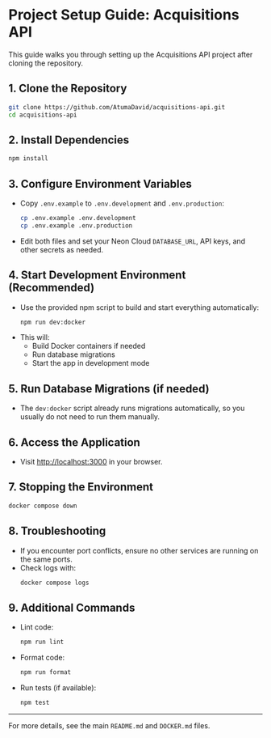 # Project Setup Guide: Acquisitions API

This guide walks you through setting up the Acquisitions API project after cloning the repository.

## 1. Clone the Repository

```bash
git clone https://github.com/AtumaDavid/acquisitions-api.git
cd acquisitions-api
```

## 2. Install Dependencies

```bash
npm install
```

## 3. Configure Environment Variables

- Copy `.env.example` to `.env.development` and `.env.production`:
  ```bash
  cp .env.example .env.development
  cp .env.example .env.production
  ```
- Edit both files and set your Neon Cloud `DATABASE_URL`, API keys, and other secrets as needed.

## 4. Start Development Environment (Recommended)

- Use the provided npm script to build and start everything automatically:
  ```bash
  npm run dev:docker
  ```
- This will:
  - Build Docker containers if needed
  - Run database migrations
  - Start the app in development mode

## 5. Run Database Migrations (if needed)

- The `dev:docker` script already runs migrations automatically, so you usually do not need to run them manually.

## 6. Access the Application

- Visit [http://localhost:3000](http://localhost:3000) in your browser.

## 7. Stopping the Environment

```bash
docker compose down
```

## 8. Troubleshooting

- If you encounter port conflicts, ensure no other services are running on the same ports.
- Check logs with:
  ```bash
  docker compose logs
  ```

## 9. Additional Commands

- Lint code:
  ```bash
  npm run lint
  ```
- Format code:
  ```bash
  npm run format
  ```
- Run tests (if available):
  ```bash
  npm test
  ```

---

For more details, see the main `README.md` and `DOCKER.md` files.

